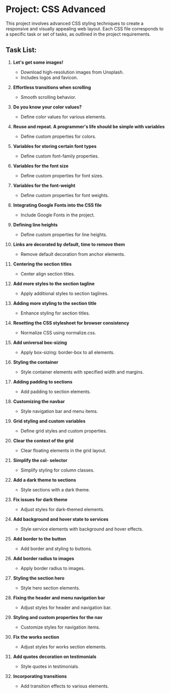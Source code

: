 # Project: CSS Advanced

This project involves advanced CSS styling techniques to create a responsive and visually appealing web layout. Each CSS file corresponds to a specific task or set of tasks, as outlined in the project requirements.

## Task List:

1. **Let's get some images!**
   - Download high-resolution images from Unsplash.
   - Includes logos and favicon.

2. **Effortless transitions when scrolling**
   - Smooth scrolling behavior.

3. **Do you know your color values?**
   - Define color values for various elements.

4. **Reuse and repeat. A programmer's life should be simple with variables**
   - Define custom properties for colors.

5. **Variables for storing certain font types**
   - Define custom font-family properties.

6. **Variables for the font size**
   - Define custom properties for font sizes.

7. **Variables for the font-weight**
   - Define custom properties for font weights.

8. **Integrating Google Fonts into the CSS file**
   - Include Google Fonts in the project.

9. **Defining line heights**
   - Define custom properties for line heights.

10. **Links are decorated by default, time to remove them**
    - Remove default decoration from anchor elements.

11. **Centering the section titles**
    - Center align section titles.

12. **Add more styles to the section tagline**
    - Apply additional styles to section taglines.

13. **Adding more styling to the section title**
    - Enhance styling for section titles.

14. **Resetting the CSS stylesheet for browser consistency**
    - Normalize CSS using normalize.css.

15. **Add universal box-sizing**
    - Apply box-sizing: border-box to all elements.

16. **Styling the container**
    - Style container elements with specified width and margins.

17. **Adding padding to sections**
    - Add padding to section elements.

18. **Customizing the navbar**
    - Style navigation bar and menu items.

19. **Grid styling and custom variables**
    - Define grid styles and custom properties.

20. **Clear the context of the grid**
    - Clear floating elements in the grid layout.

21. **Simplify the col- selector**
    - Simplify styling for column classes.

22. **Add a dark theme to sections**
    - Style sections with a dark theme.

23. **Fix issues for dark theme**
    - Adjust styles for dark-themed elements.

24. **Add background and hover state to services**
    - Style service elements with background and hover effects.

25. **Add border to the button**
    - Add border and styling to buttons.

26. **Add border radius to images**
    - Apply border radius to images.

27. **Styling the section hero**
    - Style hero section elements.

28. **Fixing the header and menu navigation bar**
    - Adjust styles for header and navigation bar.

29. **Styling and custom properties for the nav**
    - Customize styles for navigation items.

30. **Fix the works section**
    - Adjust styles for works section elements.

31. **Add quotes decoration on testimonials**
    - Style quotes in testimonials.

32. **Incorporating transitions**
    - Add transition effects to various elements.
